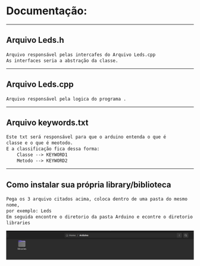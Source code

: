 # Documentação:
________________________________________________________________

## Arquivo Leds.h
	Arquivo responsável pelas intercafes do Arquivo Leds.cpp
	As interfaces seria a abstração da classe.

________________________________________________________________
## Arquivo Leds.cpp
	Arquivo responsável pela logica do programa .
________________________________________________________________

## Arquivo keywords.txt
	Este txt será responsável para que o arduino entenda o que é 
	classe e o que é meotodo.
	E a classificação fica dessa forma:
		Classe --> KEYWORD1
		Metodo --> KEYWORD2
________________________________________________________________

## Como instalar sua própria library/biblioteca
	Pega os 3 arquivo citados acima, coloca dentro de uma pasta do mesmo nome, 
	por exemplo: Leds
	Em seguida encontre o diretorio da pasta Arduino e econtre o diretorio libraries
<img src="../doc/path_directory.png" alt="Caminho para instalacao"/>
